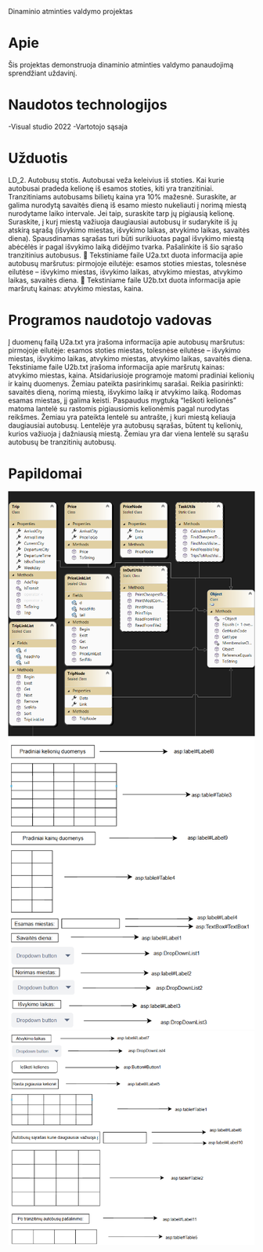 Dinaminio atminties valdymo projektas

# Apie
Šis projektas demonstruoja dinaminio atminties valdymo panaudojimą sprendžiant uždavinį.

# Naudotos technologijos
-Visual studio 2022
-Vartotojo sąsaja

# Užduotis 
LD_2. Autobusų stotis. Autobusai veža keleivius iš stoties. Kai kurie autobusai pradeda kelionę iš
esamos stoties, kiti yra tranzitiniai. Tranzitiniams autobusams bilietų kaina yra 10% mažesnė.
Suraskite, ar galima nurodytą savaitės dieną iš esamo miesto nukeliauti į norimą miestą nurodytame
laiko intervale. Jei taip, suraskite tarp jų pigiausią kelionę. Suraskite, į kurį miestą važiuoja daugiausiai
autobusų ir sudarykite iš jų atskirą sąrašą (išvykimo miestas, išvykimo laikas, atvykimo laikas, savaitės
diena). Spausdinamas sąrašas turi būti surikiuotas pagal išvykimo miestą abėcėlės ir pagal išvykimo
laiką didėjimo tvarka. Pašalinkite iš šio sąrašo tranzitinius autobusus.
 Tekstiniame faile U2a.txt duota informacija apie autobusų maršrutus: pirmojoje eilutėje:
esamos stoties miestas, tolesnėse eilutėse – išvykimo miestas, išvykimo laikas, atvykimo
miestas, atvykimo laikas, savaitės diena.
 Tekstiniame faile U2b.txt duota informacija apie maršrutų kainas: atvykimo miestas, kaina.

# Programos naudotojo vadovas
Į duomenų failą U2a.txt yra įrašoma informacija apie autobusų maršrutus: pirmojoje eilutėje: 
esamos stoties miestas, tolesnėse eilutėse – išvykimo miestas, išvykimo laikas, atvykimo miestas, 
atvykimo laikas, savaitės diena. Tekstiniame faile U2b.txt įrašoma informacija apie maršrutų kainas: 
atvykimo miestas, kaina. Atsidariusioje programoje matomi pradiniai kelionių ir kainų duomenys. 
Žemiau pateikta pasirinkimų sarašai. Reikia pasirinkti: savaitės dieną, norimą miestą, išvykimo laiką ir 
atvykimo laiką. Rodomas esamas miestas, jį galima keisti. Paspaudus mygtuką “Ieškoti kelionės” 
matoma lantelė su rastomis pigiausiomis kelionėmis pagal nurodytas reikšmes. Žemiau yra pateikta 
lentelė su antrašte, į kuri miestą keliauja daugiausiai autobusų. Lentelėje yra autobusų sąrašas, būtent tų 
kelionių, kurios važiuoja į dažniausią miestą. Žemiau yra dar viena lentelė su sąrašu autobusų be 
tranzitinių autobusų.

# Papildomai

![Klasių diagrama](Images/ClassDiagram.png)
![Grafinės naudotojo sąsajos schema](Images/UI1.png)  
![Grafinės naudotojo sąsajos schema](Images/UI2.png)  
